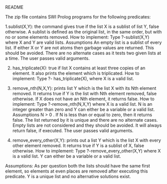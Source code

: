 README

The zip file contains SWI Prolog programs for the following predicates:

1.sublist(X,Y): the command gives true if the list X is a sublist of list Y, false otherwise. A sublist is defined as the original list, in the same order, but with no or some elements removed.
How to implement:
Type ?-sublist(X,Y) where X and Y are valid lists.
Assumptions
An empty list is a sublist of every list.
If either X or Y are not atoms then garbage values are returned. This should be avoided.
There are no alternate cases as it tests two given lists at a time.
The user passes valid arguments.

2. has_triplicate(X): true if list X contains at least three copies of an element. It also prints the element which is triplicated.
How to implement:
Type ?- has_triplicate(X), where X is a valid list.



3. remove_nth(N,X,Y): prints list Y which is the list X with its Nth element removed. It returns true if Y is the list with Nth element removed, false otherwise. If X does not have an Nth element, it returns false.
How to implement:
Type  ?-remove_nth(N,X,Y) where X is a valid list. N is an integer greater than zero and Y can either be a variable or a valid list.
Assumptions
N > 0 . If N is less than or equal to zero, then it returns false.
The list returned by it is unique and there are no alternate cases.
Empty lists are not considered and they should be avoided. It will always return false, if executed.
The user passes valid arguments.

4. remove_every_other(X,Y): prints out a list Y which is the list X with every other element removed. It returns true if Y is a sublist of X, false otherwise. 
How to implement:
Type  ?-remove_every_other(X,Y) where X is a valid list. Y can either be a variable or a valid list.

Assumptions:
As per question both the lists should have the same first element, so elements at even places are removed after executing this predicate. 
Y is a unique list and no alternative solutions exist. 
